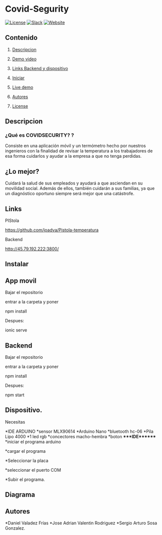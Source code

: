 # Covid-Segurity

[![License](https://img.shields.io/badge/License-Apache2-blue.svg)](https://www.apache.org/licenses/LICENSE-2.0) [![Slack](https://img.shields.io/badge/Join-Slack-blue)](https://callforcode.org/slack) [![Website](https://img.shields.io/badge/View-Website-blue)](https://code-and-response.github.io/Project-Sample/)

## Contenido

1. [Descripcion](#Descripcion)
1. [Demo video](#demo-video)
1. [Links Backend y dispositivo](#Links)

1. [Iniciar](#Instalar)
1. [Live demo](#live-demo)
1. [Autores](#Autores)
1. [License](#license)

## Descripcion

### ¿Qué es COVIDSECURITY? ?

Consiste en una aplicación móvil y un termómetro hecho por nuestros ingenieros con la finalidad de revisar la temperatura a los trabajadores de esa forma cuidarlos y ayudar a la empresa a que no tenga perdidas.

## ¿Lo mejor?

Cuidará la salud de sus empleados y ayudará a que asciendan en su movilidad social. Además de ellos, también cuidarán a sus familias, ya que un diagnóstico oportuno siempre será mejor que una catástrofe.

## Links

PIStola

https://github.com/joadva/Pistola-temperatura

Backend

http://45.79.192.222:3800/

## Instalar

## App movil

Bajar el repositorio

entrar a la carpeta y poner

npm install

Despues:

ionic serve

## Backend

Bajar el repositorio

entrar a la carpeta y poner

npm install

Despues:

npm start

## Dispositivo.

Necesitas

*IDE ARDUINO
*sensor MLX90614
*Arduino Nano
*bluetooth hc-06
*Pila Lipo 4000
*1 led rgb
*concectores macho-hembra
*boton
**\*\*\***IDE\***\*\*\*\*\***
\*iniciar el programa arduino

\*cargar el programa

\*Seleccionar la placa

\*seleccionar el puerto COM

\*Subir el programa.

## Diagrama

## Autores

*Daniel Valadez Frías
*Jose Adrian Valentin Rodriguez
\*Sergio Arturo Sosa Gonzalez.
